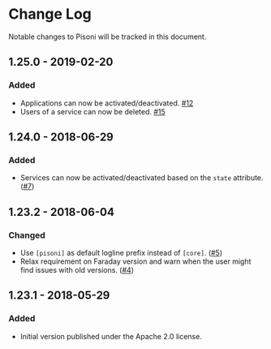 # Change Log

Notable changes to Pisoni will be tracked in this document.

## 1.25.0 - 2019-02-20

### Added

- Applications can now be activated/deactivated. [#12](https://github.com/3scale/pisoni/pull/12)
- Users of a service can now be deleted. [#15](https://github.com/3scale/pisoni/pull/15)

## 1.24.0 - 2018-06-29

### Added

- Services can now be activated/deactivated based on the `state` attribute.
  ([#7](https://github.com/3scale/pisoni/pull/7))

## 1.23.2 - 2018-06-04

### Changed

- Use `[pisoni]` as default logline prefix instead of `[core]`. ([#5](https://github.com/3scale/pisoni/pull/5))
- Relax requirement on Faraday version and warn when the user might find issues
  with old versions. ([#4](https://github.com/3scale/pisoni/pull/4))

## 1.23.1 - 2018-05-29

### Added

- Initial version published under the Apache 2.0 license.
